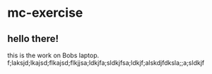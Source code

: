 # mc-exercise

## hello there!
this is the work on Bobs laptop.
f;laksjd;lkajsd;flkajsd;flkjjsa;ldkjfa;sldkjfsa;ldkjf;alskdjfdksla;;a;sldkjf
